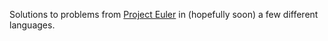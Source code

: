 Solutions to problems from [Project Euler](http://projecteuler.net) in
(hopefully soon) a few different languages.
